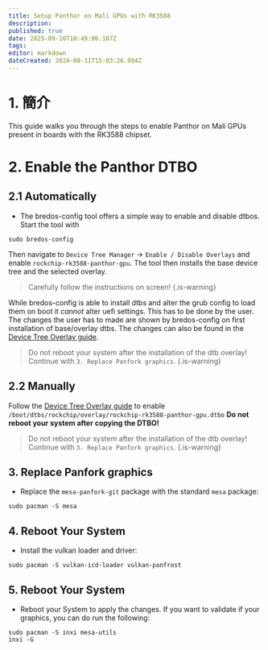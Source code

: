 ```yaml
---
title: Setup Panthor on Mali GPUs with RK3588
description:
published: true
date: 2025-09-16T10:49:06.107Z
tags:
editor: markdown
dateCreated: 2024-08-31T15:03:26.994Z
---
```


# 1. 簡介

This guide walks you through the steps to enable Panthor on Mali GPUs present in boards with the RK3588 chipset.

# 2. Enable the Panthor DTBO

## 2.1 Automatically

- The bredos-config tool offers a simple way to enable and disable dtbos. Start the tool with

```
sudo bredos-config
```

Then navigate to `Device Tree Manager` -> `Enable / Disable Overlays` and enable `rockchip-rk3588-panthor-gpu`. The tool then installs the base device tree and the selected overlay.

> Carefully follow the instructions on screen!
> {.is-warning}

While bredos-config is able to install dtbs and alter the grub config to load them on boot it _cannot_ alter uefi settings. This has to be done by the user. The changes the user has to made are shown by bredos-config on first installation of base/overlay dtbs. The changes can also be found in the [Device Tree Overlay guide](/how-to/how-to-enable-dtbos).

> Do not reboot your system after the installation of the dtb overlay!
> Continue with `3. Replace Panfork graphics`.
> {.is-warning}

## 2.2 Manually

Follow the [Device Tree Overlay guide](/how-to/how-to-enable-dtbos) to enable
`/boot/dtbs/rockchip/overlay/rockchip-rk3588-panthor-gpu.dtbo`
**Do not reboot your system after copying the DTBO!**

> Do not reboot your system after the installation of the dtb overlay!
> Continue with `3. Replace Panfork graphics`.
> {.is-warning}

## 3. Replace Panfork graphics

- Replace the `mesa-panfork-git` package with the standard `mesa` package:

```
sudo pacman -S mesa
```

## 4. Reboot Your System

- Install the vulkan loader and driver:

```
sudo pacman -S vulkan-icd-loader vulkan-panfrost
```

## 5. Reboot Your System

- Reboot your System to apply the changes. If you want to validate if your graphics, you can do run the following:

```
sudo pacman -S inxi mesa-utils
inxi -G
```